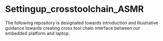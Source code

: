 # Settingup_crosstoolchain_ASMR
The following repository is designated towards introduction and illustrative guidance towards creating cross tool chain interface between our embedded platform and laptop. 
